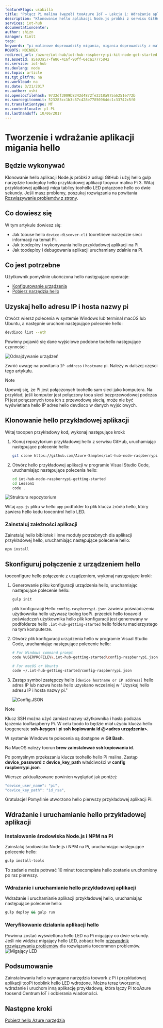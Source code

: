 ```yaml
---
featureFlags: usabilla
title: "Połącz Pi malina (węzeł) tooAzure IoT — Lekcja 1: Wdrażanie aplikacji | Dokumentacja firmy Microsoft"
description: "Klonowanie hello aplikacji Node.js próbki z serwisu GitHub, a system gulp toodeploy tej tablicy tooyour malina Pi 3 aplikacji. Ta przykładowa aplikacja miga tablicy toohello LED połączone hello co dwie sekundy."
services: iot-hub
documentationcenter: 
author: shizn
manager: timlt
tags: 
keywords: "pi malinowe doprowadziły migania, migania doprowadziły z malinowe pi"
ROBOTS: NOINDEX
redirect_url: /azure/iot-hub/iot-hub-raspberry-pi-kit-node-get-started
ms.assetid: a5a03a57-fe86-416f-90ff-6eca17775842
ms.service: iot-hub
ms.devlang: node
ms.topic: article
ms.tgt_pltfrm: na
ms.workload: na
ms.date: 3/21/2017
ms.author: xshi
ms.openlocfilehash: 9732df3009b8342d4872fe2318a975a6251e772b
ms.sourcegitcommit: 523283cc1b3c37c428e77850964dc1c33742c5f0
ms.translationtype: MT
ms.contentlocale: pl-PL
ms.lasthandoff: 10/06/2017
---
```

# <a name="create-and-deploy-hello-blink-application"></a>Tworzenie i wdrażanie aplikacji migania hello
## <a name="what-you-will-do"></a>Będzie wykonywać
Klonowanie hello aplikacji Node.js próbki z usługi GitHub i użyj hello gulp narzędzie toodeploy hello przykładowej aplikacji tooyour malina Pi 3. Witaj przykładowej aplikacji miga tablicy toohello LED połączone hello co dwie sekundy. Jeśli masz problemy, poszukaj rozwiązania na powitania [Rozwiązywanie problemów z strony](iot-hub-raspberry-pi-kit-node-troubleshooting.md).

## <a name="what-you-will-learn"></a>Co dowiesz się
W tym artykule dowiesz się:

* Jak toouse hello `device-discover-cli` tooretrieve narzędzie sieci informacji na temat Pi.
* Jak toodeploy i wykonywania hello przykładowej aplikacji na Pi.
* Jak toodeploy i debugowania aplikacji uruchamiany zdalnie na Pi.

## <a name="what-you-need"></a>Co jest potrzebne
Użytkownik pomyślnie ukończona hello następujące operacje:

* [Konfigurowanie urządzenia](iot-hub-raspberry-pi-kit-node-lesson1-configure-your-device.md)
* [Pobierz narzędzia hello](iot-hub-raspberry-pi-kit-node-lesson1-get-the-tools-win32.md)

## <a name="obtain-hello-ip-address-and-host-name-of-pi"></a>Uzyskaj hello adresu IP i hosta nazwy pi
Otwórz wiersz polecenia w systemie Windows lub terminal macOS lub Ubuntu, a następnie uruchom następujące polecenie hello:

```bash
devdisco list --eth
```

Powinny pojawić się dane wyjściowe podobne toohello następujące czynności:

![Odnajdywanie urządzeń](media/iot-hub-raspberry-pi-lessons/lesson1/device_discovery.png)

Zwróć uwagę na powitania `IP address` i `hostname` pi. Należy w dalszej części tego artykułu.

> [!NOTE]
> Upewnij się, że Pi jest połączonych toohello sam sieci jako komputera. Na przykład, jeśli komputer jest połączony tooa sieci bezprzewodowej podczas Pi jest połączonych tooa ich z przewodową siecią, może nie być wyświetlana hello IP adres hello devdisco w danych wyjściowych.

## <a name="clone-hello-sample-application"></a>Klonowanie hello przykładowej aplikacji
Witaj tooopen przykładowy kod, wykonaj następujące kroki:

1. Klonuj repozytorium przykładowej hello z serwisu GitHub, uruchamiając następujące polecenie hello:
   
   ```bash
   git clone https://github.com/Azure-Samples/iot-hub-node-raspberrypi-getting-started.git
   ```
2. Otwórz hello przykładowej aplikacji w programie Visual Studio Code, uruchamiając następujące polecenia hello:
   
   ```bash
   cd iot-hub-node-raspberrypi-getting-started
   cd Lesson1
   code .
   ```

![Struktura repozytorium](media/iot-hub-raspberry-pi-lessons/lesson1/vscode-blink-mac.png)

Witaj `app.js` pliku w hello `app` podfolder to plik klucza źródła hello, który zawiera hello kodu toocontrol hello LED.

### <a name="install-application-dependencies"></a>Zainstaluj zależności aplikacji
Zainstaluj hello bibliotek i inne moduły potrzebnych dla aplikacji przykładowej hello, uruchamiając następujące polecenie hello:

```bash
npm install
```

## <a name="configure-hello-device-connection"></a>Skonfiguruj połączenie z urządzeniem hello
tooconfigure hello połączenie z urządzeniem, wykonaj następujące kroki:

1. Generowanie pliku konfiguracji urządzenia hello, uruchamiając następujące polecenie hello:
   
   ```bash
   gulp init
   ```
   
   plik konfiguracji Hello `config-raspberrypi.json` zawiera poświadczenia użytkownika hello używasz toolog tooPi. przeciek hello tooavoid poświadczeń użytkownika hello plik konfiguracji jest generowany w podfolderze hello `.iot-hub-getting-started` hello folderu macierzystego na tym komputerze.

2. Otwórz plik konfiguracji urządzenia hello w programie Visual Studio Code, uruchamiając następujące polecenie hello:
   
   ```bash
   # For Windows command prompt
   code %USERPROFILE%\.iot-hub-getting-started\config-raspberrypi.json
   
   # For macOS or Ubuntu
   code ~/.iot-hub-getting-started/config-raspberrypi.json
   ```
   
3. Zastąp symbol zastępczy hello `[device hostname or IP address]` hello adres IP lub nazwa hosta hello uzyskano wcześniej w "Uzyskaj hello adresu IP i hosta nazwy pi."
   
   ![Config.JSON](media/iot-hub-raspberry-pi-lessons/lesson1/vscode-config-mac.png)

> [!NOTE]
> Klucz SSH można użyć zamiast nazwy użytkownika i hasła podczas łączenia tooRaspberry Pi. W celu toodo to będzie miał użyciu klucza hello toogenerate **ssh-keygen** i **pi ssh kopiowania id @\<adres urządzenia\>**.
>
> W systemie Windows te polecenia są dostępne w **Git Bash**.
>
> Na MacOS należy toorun **brew zainstalować ssh kopiowania id**.
>
> Po pomyślnym przekazaniu klucza toohello hello Pi malina, Zastąp **device_password** z **device_key_path** właściwości w **config raspberrypi.json**.
>
> Wiersze zaktualizowane powinien wyglądać jak poniżej:
> ```javascript
> "device_user_name": "pi",
> "device_key_path": "id_rsa",
> ```

Gratulacje! Pomyślnie utworzono hello pierwszy przykładowej aplikacji Pi.

## <a name="deploy-and-run-hello-sample-application"></a>Wdrażanie i uruchamianie hello przykładowej aplikacji
### <a name="install-nodejs-and-npm-on-pi"></a>Instalowanie środowiska Node.js i NPM na Pi
Zainstaluj środowisko Node.js i NPM na Pi, uruchamiając następujące polecenie hello:

```bash
gulp install-tools
```

To zadanie może potrwać 10 minut toocomplete hello zostanie uruchomiony po raz pierwszy.

### <a name="deploy-and-run-hello-sample-app"></a>Wdrażanie i uruchamianie hello przykładowej aplikacji
Wdrażanie i uruchamianie aplikacji przykładowej hello, uruchamiając następujące polecenie hello:

```bash
gulp deploy && gulp run
```

### <a name="verify-hello-app-works"></a>Weryfikowanie działania aplikacji hello
Powinna zostać wyświetlona hello LED na Pi migający co dwie sekundy.  Jeśli nie widzisz migający hello LED, zobacz hello [przewodnik rozwiązywania problemów](iot-hub-raspberry-pi-kit-node-troubleshooting.md) dla rozwiązania toocommon problemów.
![Migający LED](media/iot-hub-raspberry-pi-lessons/lesson1/led_blinking.jpg)

## <a name="summary"></a>Podsumowanie
Zainstalowaniu hello wymagane narzędzia toowork z Pi i przykładowej aplikacji tooPi tooblink hello LED wdrożone. Można teraz tworzenie, wdrażanie i uruchom inną aplikację przykładową, która łączy Pi tooAzure toosend Centrum IoT i odbierania wiadomości.

## <a name="next-steps"></a>Następne kroki
[Pobierz hello Azure narzędzia](iot-hub-raspberry-pi-kit-node-lesson2-get-azure-tools-win32.md)


